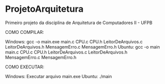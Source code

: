 # ProjetoArquitetura
Primeiro projeto da disciplina de Arquitetura de Computadores II - UFPB


COMO COMPILAR: 

Windows: gcc -o main.exe main.c CPU.c CPU.h LeitorDeArquivos.c LeitorDeArquivos.h MensagemErro.c MensagemErro.h
Ubuntu:  gcc -o main main.c CPU.c CPU.h LeitorDeArquivos.c LeitorDeArquivos.h MensagemErro.c MensagemErro.h

COMO EXECUTAR:

Windows: Executar arquivo main.exe
Ubuntu:  ./main
